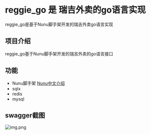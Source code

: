# reggie_go 是 瑞吉外卖的go语言实现

reggie_go是基于Nunu脚手架开发的瑞吉外卖go语言实现

## 项目介绍
reggie_go基于Nunu脚手架开发的瑞吉外卖的go语言接口

## 功能

- Nunu脚手架
  [Nunu中文介绍](https://github.com/go-nunu/nunu/blob/main/README_zh.md)
- sqlx
- redis
- mysql

## swagger截图

![img.png](https://github.com/isjiangc/reggie_go/blob/master/swagger.jpg)

